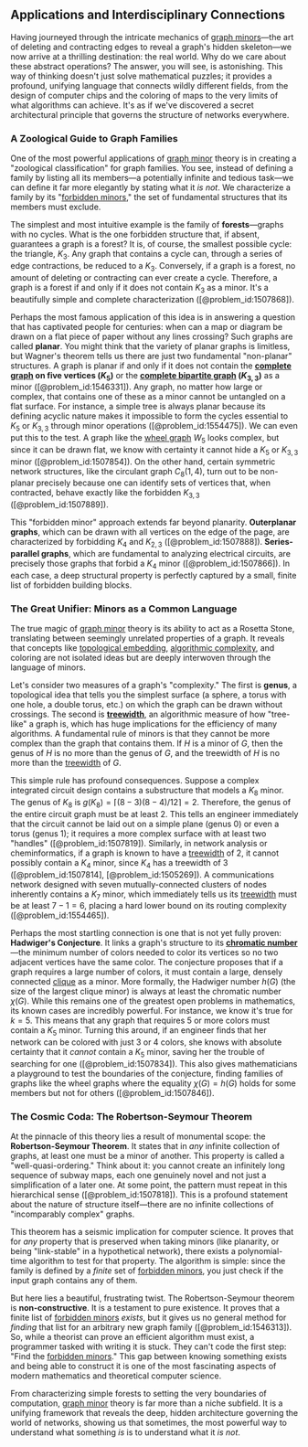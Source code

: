 ## Applications and Interdisciplinary Connections

Having journeyed through the intricate mechanics of [graph minors](@article_id:269275)—the art of deleting and contracting edges to reveal a graph's hidden skeleton—we now arrive at a thrilling destination: the real world. Why do we care about these abstract operations? The answer, you will see, is astonishing. This way of thinking doesn't just solve mathematical puzzles; it provides a profound, unifying language that connects wildly different fields, from the design of computer chips and the coloring of maps to the very limits of what algorithms can achieve. It's as if we've discovered a secret architectural principle that governs the structure of networks everywhere.

### A Zoological Guide to Graph Families

One of the most powerful applications of [graph minor](@article_id:267933) theory is in creating a "zoological classification" for graph families. You see, instead of defining a family by listing all its members—a potentially infinite and tedious task—we can define it far more elegantly by stating what it *is not*. We characterize a family by its "[forbidden minors](@article_id:274417)," the set of fundamental structures that its members must exclude.

The simplest and most intuitive example is the family of **forests**—graphs with no cycles. What is the one forbidden structure that, if absent, guarantees a graph is a forest? It is, of course, the smallest possible cycle: the triangle, $K_3$. Any graph that contains a cycle can, through a series of edge contractions, be reduced to a $K_3$. Conversely, if a graph is a forest, no amount of deleting or contracting can ever create a cycle. Therefore, a graph is a forest if and only if it does not contain $K_3$ as a minor. It's a beautifully simple and complete characterization ([@problem_id:1507868]).

Perhaps the most famous application of this idea is in answering a question that has captivated people for centuries: when can a map or diagram be drawn on a flat piece of paper without any lines crossing? Such graphs are called **planar**. You might think that the variety of planar graphs is limitless, but Wagner's theorem tells us there are just two fundamental "non-planar" structures. A graph is planar if and only if it does not contain the **[complete graph](@article_id:260482) on five vertices ($K_5$)** or the **[complete bipartite graph](@article_id:275735) ($K_{3,3}$)** as a minor ([@problem_id:1546331]). Any graph, no matter how large or complex, that contains one of these as a minor cannot be untangled on a flat surface. For instance, a simple tree is always planar because its defining acyclic nature makes it impossible to form the cycles essential to $K_5$ or $K_{3,3}$ through minor operations ([@problem_id:1554475]). We can even put this to the test. A graph like the [wheel graph](@article_id:271392) $W_5$ looks complex, but since it can be drawn flat, we know with certainty it cannot hide a $K_5$ or $K_{3,3}$ minor ([@problem_id:1507854]). On the other hand, certain symmetric network structures, like the circulant graph $C_8(1, 4)$, turn out to be non-planar precisely because one can identify sets of vertices that, when contracted, behave exactly like the forbidden $K_{3,3}$ ([@problem_id:1507889]).

This "forbidden minor" approach extends far beyond planarity. **Outerplanar graphs**, which can be drawn with all vertices on the edge of the page, are characterized by forbidding $K_4$ and $K_{2,3}$ ([@problem_id:1507888]). **Series-parallel graphs**, which are fundamental to analyzing electrical circuits, are precisely those graphs that forbid a $K_4$ minor ([@problem_id:1507866]). In each case, a deep structural property is perfectly captured by a small, finite list of forbidden building blocks.

### The Great Unifier: Minors as a Common Language

The true magic of [graph minor](@article_id:267933) theory is its ability to act as a Rosetta Stone, translating between seemingly unrelated properties of a graph. It reveals that concepts like [topological embedding](@article_id:154089), [algorithmic complexity](@article_id:137222), and coloring are not isolated ideas but are deeply interwoven through the language of minors.

Let's consider two measures of a graph's "complexity." The first is **genus**, a topological idea that tells you the simplest surface (a sphere, a torus with one hole, a double torus, etc.) on which the graph can be drawn without crossings. The second is **[treewidth](@article_id:263410)**, an algorithmic measure of how "tree-like" a graph is, which has huge implications for the efficiency of many algorithms. A fundamental rule of minors is that they cannot be more complex than the graph that contains them. If $H$ is a minor of $G$, then the genus of $H$ is no more than the genus of $G$, and the treewidth of $H$ is no more than the [treewidth](@article_id:263410) of $G$.

This simple rule has profound consequences. Suppose a complex integrated circuit design contains a substructure that models a $K_8$ minor. The genus of $K_8$ is $g(K_8) = \lceil (8-3)(8-4)/12 \rceil = 2$. Therefore, the genus of the entire circuit graph must be at least 2. This tells an engineer immediately that the circuit cannot be laid out on a simple plane (genus 0) or even a torus (genus 1); it requires a more complex surface with at least two "handles" ([@problem_id:1507819]). Similarly, in network analysis or cheminformatics, if a graph is known to have a [treewidth](@article_id:263410) of 2, it cannot possibly contain a $K_4$ minor, since $K_4$ has a treewidth of $3$ ([@problem_id:1507814], [@problem_id:1505269]). A communications network designed with seven mutually-connected clusters of nodes inherently contains a $K_7$ minor, which immediately tells us its [treewidth](@article_id:263410) must be at least $7-1=6$, placing a hard lower bound on its routing complexity ([@problem_id:1554465]).

Perhaps the most startling connection is one that is not yet fully proven: **Hadwiger's Conjecture**. It links a graph's structure to its **[chromatic number](@article_id:273579)**—the minimum number of colors needed to color its vertices so no two adjacent vertices have the same color. The conjecture proposes that if a graph requires a large number of colors, it must contain a large, densely connected [clique](@article_id:275496) as a minor. More formally, the Hadwiger number $h(G)$ (the size of the largest clique minor) is always at least the chromatic number $\chi(G)$. While this remains one of the greatest open problems in mathematics, its known cases are incredibly powerful. For instance, we know it's true for $k=5$. This means that any graph that requires 5 or more colors must contain a $K_5$ minor. Turning this around, if an engineer finds that her network can be colored with just 3 or 4 colors, she knows with absolute certainty that it *cannot* contain a $K_5$ minor, saving her the trouble of searching for one ([@problem_id:1507834]). This also gives mathematicians a playground to test the boundaries of the conjecture, finding families of graphs like the wheel graphs where the equality $\chi(G)=h(G)$ holds for some members but not for others ([@problem_id:1507846]).

### The Cosmic Coda: The Robertson-Seymour Theorem

At the pinnacle of this theory lies a result of monumental scope: the **Robertson-Seymour Theorem**. It states that in *any* infinite collection of graphs, at least one must be a minor of another. This property is called a "well-quasi-ordering." Think about it: you cannot create an infinitely long sequence of subway maps, each one genuinely novel and not just a simplification of a later one. At some point, the pattern must repeat in this hierarchical sense ([@problem_id:1507818]). This is a profound statement about the nature of structure itself—there are no infinite collections of "incomparably complex" graphs.

This theorem has a seismic implication for computer science. It proves that for *any* property that is preserved when taking minors (like planarity, or being "link-stable" in a hypothetical network), there exists a polynomial-time algorithm to test for that property. The algorithm is simple: since the family is defined by a *finite* set of [forbidden minors](@article_id:274417), you just check if the input graph contains any of them.

But here lies a beautiful, frustrating twist. The Robertson-Seymour theorem is **non-constructive**. It is a testament to pure existence. It proves that a finite list of [forbidden minors](@article_id:274417) *exists*, but it gives us no general method for *finding* that list for an arbitrary new graph family ([@problem_id:1546313]). So, while a theorist can prove an efficient algorithm must exist, a programmer tasked with writing it is stuck. They can't code the first step: "Find the [forbidden minors](@article_id:274417)." This gap between knowing something exists and being able to construct it is one of the most fascinating aspects of modern mathematics and theoretical computer science.

From characterizing simple forests to setting the very boundaries of computation, [graph minor](@article_id:267933) theory is far more than a niche subfield. It is a unifying framework that reveals the deep, hidden architecture governing the world of networks, showing us that sometimes, the most powerful way to understand what something *is* is to understand what it *is not*.
